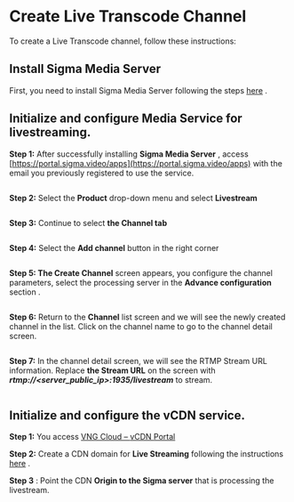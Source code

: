 # Create Live Transcode Channel

To create a Live Transcode channel, follow these instructions:

## Install Sigma Media Server <a href="#cai-dat-sigma-media-server" id="cai-dat-sigma-media-server"></a>

First, you need to install Sigma Media Server following the steps [here](https://docs-vngcloud-vn.translate.goog/vng-cloud-document/vn/vcdn/loai-hinh-dich-vu/transcoding/cai-dat-sigma-media-server) .

## Initialize and configure Media Service for livestreaming. <a href="#khoi-tao-va-cau-hinh-dich-vu-media-service-de-livestream" id="khoi-tao-va-cau-hinh-dich-vu-media-service-de-livestream"></a>

**Step 1:** After successfully installing **Sigma Media Server** , access [https://portal.sigma.video/apps](https://portal.sigma.video/apps) with the email you previously registered to use the service.

<figure><img src="https://docs.vngcloud.vn/~gitbook/image?url=https%3A%2F%2F3672463924-files.gitbook.io%2F%7E%2Ffiles%2Fv0%2Fb%2Fgitbook-x-prod.appspot.com%2Fo%2Fspaces%252FB0NrrrdJdpYOYzRkbWp5%252Fuploads%252FAx87hi1kRv8VChCx6xf0%252Fimage.png%3Falt%3Dmedia%26token%3Dfaee1dba-ca48-4af5-91fa-4d1a5dd54590&#x26;width=768&#x26;dpr=4&#x26;quality=100&#x26;sign=17478e2f&#x26;sv=1" alt=""><figcaption></figcaption></figure>

**Step 2:** Select the **Product** drop-down menu and select **Livestream**

<figure><img src="https://docs.vngcloud.vn/~gitbook/image?url=https%3A%2F%2F3672463924-files.gitbook.io%2F%7E%2Ffiles%2Fv0%2Fb%2Fgitbook-x-prod.appspot.com%2Fo%2Fspaces%252FB0NrrrdJdpYOYzRkbWp5%252Fuploads%252FgEIEmdN2ehaWZJInAWZ2%252Fimage.png%3Falt%3Dmedia%26token%3D2e149568-c9e3-423c-86e8-a9edd7b51a0f&#x26;width=768&#x26;dpr=4&#x26;quality=100&#x26;sign=5becb383&#x26;sv=1" alt=""><figcaption></figcaption></figure>

**Step 3:** Continue to select **the Channel tab**

<figure><img src="https://docs.vngcloud.vn/~gitbook/image?url=https%3A%2F%2F3672463924-files.gitbook.io%2F%7E%2Ffiles%2Fv0%2Fb%2Fgitbook-x-prod.appspot.com%2Fo%2Fspaces%252FB0NrrrdJdpYOYzRkbWp5%252Fuploads%252F3jtr5dXJ1dHu8WYbwxp5%252Fimage.png%3Falt%3Dmedia%26token%3D6c6a42df-f48f-427f-9326-fdd17e26a27e&#x26;width=768&#x26;dpr=4&#x26;quality=100&#x26;sign=fe6d76a1&#x26;sv=1" alt=""><figcaption></figcaption></figure>

**Step 4:** Select the **Add channel** button in the right corner

<figure><img src="https://docs.vngcloud.vn/~gitbook/image?url=https%3A%2F%2F3672463924-files.gitbook.io%2F%7E%2Ffiles%2Fv0%2Fb%2Fgitbook-x-prod.appspot.com%2Fo%2Fspaces%252FB0NrrrdJdpYOYzRkbWp5%252Fuploads%252FGpDw5fuHzPJazZHk6cJD%252Fimage.png%3Falt%3Dmedia%26token%3Da1056f66-6dee-4766-a37f-d13cc615c7b7&#x26;width=768&#x26;dpr=4&#x26;quality=100&#x26;sign=6260ee0f&#x26;sv=1" alt=""><figcaption></figcaption></figure>

**Step 5: The Create Channel** screen appears, you configure the channel parameters, select the processing server in the **Advance configuration** section .

<figure><img src="https://docs.vngcloud.vn/~gitbook/image?url=https%3A%2F%2F3672463924-files.gitbook.io%2F%7E%2Ffiles%2Fv0%2Fb%2Fgitbook-x-prod.appspot.com%2Fo%2Fspaces%252FB0NrrrdJdpYOYzRkbWp5%252Fuploads%252FQAGeJ8sEylxpZ3M3G80d%252Fimage.png%3Falt%3Dmedia%26token%3D3dfa8450-b77f-4bfd-bcb9-d76543a56f85&#x26;width=768&#x26;dpr=4&#x26;quality=100&#x26;sign=ce52aecc&#x26;sv=1" alt=""><figcaption></figcaption></figure>

**Step 6:** Return to the **Channel** list screen and we will see the newly created channel in the list. Click on the channel name to go to the channel detail screen.

<figure><img src="https://docs.vngcloud.vn/~gitbook/image?url=https%3A%2F%2F3672463924-files.gitbook.io%2F%7E%2Ffiles%2Fv0%2Fb%2Fgitbook-x-prod.appspot.com%2Fo%2Fspaces%252FB0NrrrdJdpYOYzRkbWp5%252Fuploads%252FaOnKUujEkHZKpztMF6l2%252Fimage.png%3Falt%3Dmedia%26token%3Da6190e5c-b55a-41e3-8855-ea5e76eb98c6&#x26;width=768&#x26;dpr=4&#x26;quality=100&#x26;sign=51495c43&#x26;sv=1" alt=""><figcaption></figcaption></figure>

**Step 7:** In the channel detail screen, we will see the RTMP Stream URL information. Replace **the Stream URL** on the screen with _**rtmp://\<server\_public\_ip>:1935/livestream**_ to stream.

<figure><img src="https://docs.vngcloud.vn/~gitbook/image?url=https%3A%2F%2F3672463924-files.gitbook.io%2F%7E%2Ffiles%2Fv0%2Fb%2Fgitbook-x-prod.appspot.com%2Fo%2Fspaces%252FB0NrrrdJdpYOYzRkbWp5%252Fuploads%252FL4BrNLCmti6IHCToOJPH%252Fimage.png%3Falt%3Dmedia%26token%3Dc42dfbb9-a713-4684-9bd8-93c772c92715&#x26;width=768&#x26;dpr=4&#x26;quality=100&#x26;sign=8a3cf93a&#x26;sv=1" alt=""><figcaption></figcaption></figure>

## Initialize and configure the vCDN service. <a href="#khoi-tao-va-cau-hinh-dich-vu-vcdn" id="khoi-tao-va-cau-hinh-dich-vu-vcdn"></a>

**Step 1:** You access [VNG Cloud – ](https://vcdn.vngcloud.vn/)[vCDN ](https://vcdn.vngcloud.vn/)[Portal](https://vcdn.vngcloud.vn/)

**Step 2:** Create a CDN domain for **Live Streaming** following the instructions [here](https://docs-vngcloud-vn.translate.goog/vng-cloud-document/vn/vcdn/loai-hinh-dich-vu/live-streaming) .

**Step 3** : Point the CDN **Origin to the Sigma server** that is processing the livestream.

<figure><img src="https://docs.vngcloud.vn/~gitbook/image?url=https%3A%2F%2F3672463924-files.gitbook.io%2F%7E%2Ffiles%2Fv0%2Fb%2Fgitbook-x-prod.appspot.com%2Fo%2Fspaces%252FB0NrrrdJdpYOYzRkbWp5%252Fuploads%252FLBYLhpe4tEUWNnDhIgve%252Fimage.png%3Falt%3Dmedia%26token%3D7faa1383-f5c7-4d93-ae7c-e474d2854728&#x26;width=768&#x26;dpr=4&#x26;quality=100&#x26;sign=48703805&#x26;sv=1" alt=""><figcaption></figcaption></figure>
